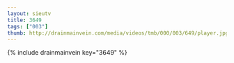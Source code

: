 ```yaml
--- 
layout: sieutv
title: 3649
tags: ["003"]
thumb: http://drainmainvein.com/media/videos/tmb/000/003/649/player.jpg
---
```

{% include drainmainvein key="3649" %} 
